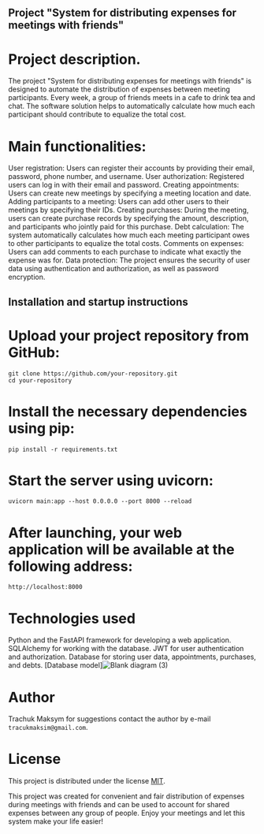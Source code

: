 ## Project "System for distributing expenses for meetings with friends"
# Project description.
The project "System for distributing expenses for meetings with friends" is designed to automate the distribution of expenses between meeting participants. Every week, a group of friends meets in a cafe to drink tea and chat. The software solution helps to automatically calculate how much each participant should contribute to equalize the total cost.

# Main functionalities:

User registration: Users can register their accounts by providing their email, password, phone number, and username.
User authorization: Registered users can log in with their email and password.
Creating appointments: Users can create new meetings by specifying a meeting location and date.
Adding participants to a meeting: Users can add other users to their meetings by specifying their IDs.
Creating purchases: During the meeting, users can create purchase records by specifying the amount, description, and participants who jointly paid for this purchase.
Debt calculation: The system automatically calculates how much each meeting participant owes to other participants to equalize the total costs.
Comments on expenses: Users can add comments to each purchase to indicate what exactly the expense was for.
Data protection: The project ensures the security of user data using authentication and authorization, as well as password encryption.

## Installation and startup instructions
# Upload your project repository from GitHub:
```
git clone https://github.com/your-repository.git
cd your-repository
```
# Install the necessary dependencies using pip:
```
pip install -r requirements.txt
```
# Start the server using uvicorn:
```
uvicorn main:app --host 0.0.0.0 --port 8000 --reload
```
# After launching, your web application will be available at the following address:
```
http://localhost:8000
```
# Technologies used
Python and the FastAPI framework for developing a web application.
SQLAlchemy for working with the database.
JWT for user authentication and authorization.
Database for storing user data, appointments, purchases, and debts.
[Database model]![Blank diagram (3)](https://github.com/TrMaksim/graduation_project/assets/127137829/db2c3b0e-3188-428f-a6f6-afbd7d752db3)

# Author
Trachuk Maksym for suggestions contact the author by e-mail `tracukmaksim@gmail.com`.

# License
This project is distributed under the license [MIT]([[ссылка-на-лицензию](https://opensource.org/licenses/MIT)](https://opensource.org/license/mit/)).

This project was created for convenient and fair distribution of expenses during meetings with friends and can be used to account for shared expenses between any group of people. Enjoy your meetings and let this system make your life easier!
